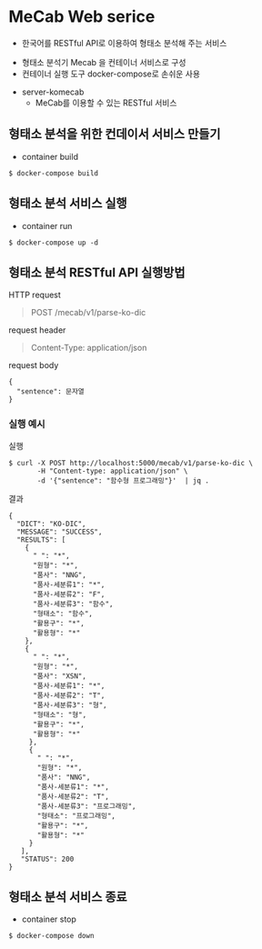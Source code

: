 # MeCab Web serice
* 한국어를 RESTful API로 이용하여 형태소 분석해 주는 서비스
 - 형태소 분석기 Mecab 을 컨테이너 서비스로 구성
 - 컨테이너 실행 도구 docker-compose로 손쉬운 사용
* server-komecab
    - MeCab를 이용할 수 있는 RESTful 서비스

## 형태소 분석을 위한 컨데이서 서비스 만들기
* container build
```shell-session
$ docker-compose build
```

## 형태소 분석 서비스 실행
* container run
```shell-session
$ docker-compose up -d
```


## 형태소 분석 RESTful API 실행방법
HTTP request
> POST /mecab/v1/parse-ko-dic

request header
> Content-Type: application/json

request body

```
{
  "sentence": 문자열
}
```

### 실행 예시
실행
```shell-session
$ curl -X POST http://localhost:5000/mecab/v1/parse-ko-dic \
       -H "Content-type: application/json" \
       -d '{"sentence": "함수형 프로그래밍"}'  | jq .
```

결과

```
{
  "DICT": "KO-DIC",
  "MESSAGE": "SUCCESS",
  "RESULTS": [
    {
      " ": "*",
      "원형": "*",
      "품사": "NNG",
      "품사-세분류1": "*",
      "품사-세분류2": "F",
      "품사-세분류3": "함수",
      "형태소": "함수",
      "활용구": "*",
      "활용형": "*"
    },
    {
      " ": "*",
      "원형": "*",
      "품사": "XSN",
      "품사-세분류1": "*",
      "품사-세분류2": "T",
      "품사-세분류3": "형",
      "형태소": "형",
      "활용구": "*",
      "활용형": "*"
     },
     {
       " ": "*",
       "원형": "*",
       "품사": "NNG",
       "품사-세분류1": "*",
       "품사-세분류2": "T",
       "품사-세분류3": "프로그래밍",
       "형태소": "프로그래밍",
       "활용구": "*",
       "활용형": "*"
     }
   ],
   "STATUS": 200
}
```

## 형태소 분석 서비스 종료
* container stop
```shell-session
$ docker-compose down
```
